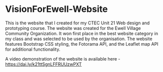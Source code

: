 # VisionForEwell-Website
This is the website that I created for my CTEC Unit 21 Web design and prototyping course. The website was created for the Ewell Village Community Organization. It won first place in the best website category in my class and was selected to be used by the organisation. The website features Bootstrap CSS styling, the Fotorama API, and the Leaflet map API for additional functionality.

A video demonstration of the website is available here - https://dai.ly/k21ttSgnLFFRUUzwPXT
